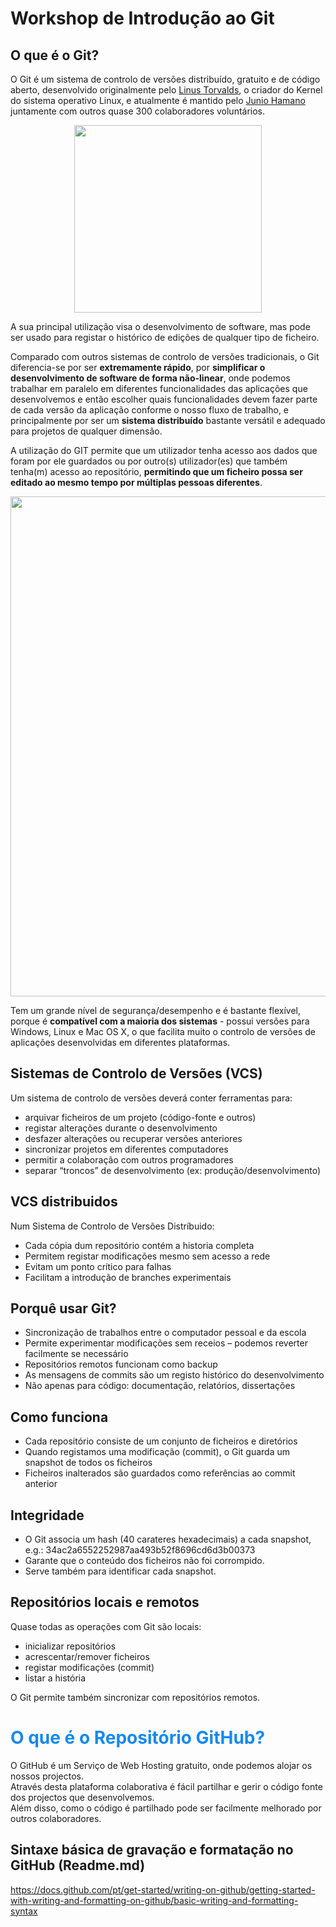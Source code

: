 # Workshop de Introdução ao Git

## O que é o Git?

O Git é um sistema de controlo de versões distribuído, gratuito e de código aberto, desenvolvido originalmente pelo <a href="https://pt.wikipedia.org/wiki/Linus_Torvalds">Linus Torvalds</a>, o criador do Kernel do sistema operativo Linux, e atualmente é mantido pelo <a href="https://pt.wikipedia.org/wiki/Junio_Hamano">Junio Hamano</a> juntamente com outros quase 300 colaboradores voluntários.

<p align="center">
<img src="https://upload.wikimedia.org/wikipedia/commons/thumb/e/e0/Git-logo.svg/1920px-Git-logo.svg.png" width="300" />
</p>

A sua principal utilização visa o desenvolvimento de software, mas pode ser usado para registar o histórico de edições de qualquer tipo de ficheiro.

Comparado com outros sistemas de controlo de versões tradicionais, o Git diferencia-se por ser <b>extremamente rápido</b>, por <b>simplificar o desenvolvimento de software de forma não-linear</b>, onde podemos trabalhar em paralelo em diferentes funcionalidades das aplicações que desenvolvemos e então escolher quais funcionalidades devem fazer parte de cada versão da aplicação conforme o nosso fluxo de trabalho, e principalmente por ser um <b>sistema distribuído</b> bastante versátil e adequado para projetos de qualquer dimensão.

A utilização do GIT permite que um utilizador tenha acesso aos dados que foram por ele guardados ou por outro(s) utilizador(es) que também tenha(m) acesso ao repositório, <b>permitindo que um ficheiro possa ser editado ao mesmo tempo por múltiplas pessoas diferentes</b>. 

<p align="center">
<img src="https://dev-to-uploads.s3.amazonaws.com/uploads/articles/uzdbcfw21iqc8mzupsk3.gif" width="800" />
</p>

Tem um grande nível de segurança/desempenho e é bastante flexível, porque é <b>compatível com a maioria dos sistemas</b> - possui versões para Windows, Linux e Mac OS X, o que facilita muito o controlo de versões de aplicações desenvolvidas em diferentes plataformas.


## Sistemas de Controlo de Versões (VCS)

Um sistema de controlo de versões deverá conter ferramentas para:
<ul>
  <li>arquivar ficheiros de um projeto (código-fonte e outros)</li>
  <li>registar alterações durante o desenvolvimento</li>
  <li>desfazer alterações ou recuperar versões anteriores</li>
  <li>sincronizar projetos em diferentes computadores</li>  
  <li>permitir a colaboração com outros programadores</li>  
  <li>separar “troncos” de desenvolvimento (ex: produção/desenvolvimento)</li>
</ul>

## VCS distribuidos
Num Sistema de Controlo de Versões Distríbuido: 
<ul>
  <li>Cada cópia dum repositório contém a historia completa</li> 
  <li>Permitem registar modificações mesmo sem acesso a rede</li> 
  <li>Evitam um ponto crítico para falhas</li> 
  <li>Facilitam a introdução de branches experimentais</li> 
</ul>

## Porquê usar Git?

<ul>
  <li>Sincronização de trabalhos entre o computador pessoal e da escola</li>
  <li>Permite experimentar modificações sem receios – podemos reverter facilmente se necessário</li> 
  <li>Repositórios remotos funcionam como backup</li> 
  <li>As mensagens de commits são um registo histórico do desenvolvimento</li> 
  <li>Não apenas para código: documentação, relatórios, dissertações</li> 
</ul>

## Como funciona
<ul>
  <li>Cada repositório consiste de um conjunto de ficheiros e diretórios</li>
  <li>Quando registamos uma modificação (commit), o Git guarda um snapshot de todos os ficheiros</li>
  <li>Ficheiros inalterados são guardados como referências ao commit anterior</li>
</ul>

## Integridade

<ul>
  <li>O Git associa um hash (40 carateres hexadecimais) a cada snapshot, e.g.: 34ac2a6552252987aa493b52f8696cd6d3b00373</li>
  <li>Garante que o conteúdo dos ficheiros não foi corrompido.</li>
  <li>Serve também para identificar cada snapshot.</li>
</ul>

## Repositórios locais e remotos

Quase todas as operações com Git são locais:
<ul>
  <li>inicializar repositórios</li>
  <li>acrescentar/remover ficheiros</li>
  <li>registar modificações (commit)</li>
  <li>listar a história</li>
</ul>
<p>O Git permite também sincronizar com repositórios remotos. </p>

# <span style='color:#1589F0'>O que é o Repositório GitHub?</span> 
<p>O GitHub é um Serviço de Web Hosting gratuito, onde podemos alojar os nossos projectos. <br>
Através desta  plataforma colaborativa é fácil partilhar e gerir o código fonte dos projectos que desenvolvemos. <br>
Além disso, como o código é partilhado pode ser facilmente melhorado por outros colaboradores.</p>

## Sintaxe básica de gravação e formatação no GitHub (Readme.md)

https://docs.github.com/pt/get-started/writing-on-github/getting-started-with-writing-and-formatting-on-github/basic-writing-and-formatting-syntax
